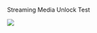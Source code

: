 Streaming Media Unlock Test

![](https://user-images.githubusercontent.com/13328328/226189822-4c1277ed-6cb6-4a6e-948e-a5b24d24056d.png)
